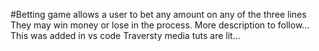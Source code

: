 #Betting game
allows a user to bet any amount on any of the three lines
They may win money or lose in the process.
More description to follow...
This was added in vs code
Traversty media tuts are lit...
